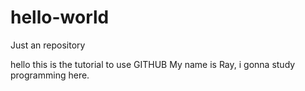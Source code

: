 # hello-world
Just an repository

hello this is the tutorial to use GITHUB
My name is Ray, i gonna study programming here.

